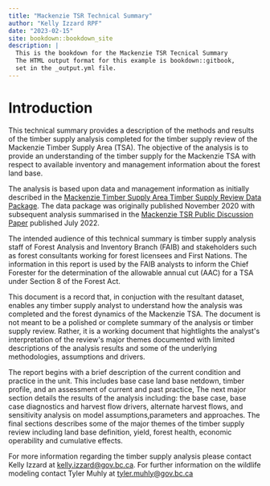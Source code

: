 ```yaml
--- 
title: "Mackenzie TSR Technical Summary"
author: "Kelly Izzard RPF"
date: "2023-02-15"
site: bookdown::bookdown_site
description: |
  This is the bookdown for the Mackenzie TSR Tecnical Summary
  The HTML output format for this example is bookdown::gitbook,
  set in the _output.yml file.
---
```




# Introduction

This technical summary provides a description of the methods and results of the timber supply analysis completed for the timber supply review of the Mackenzie Timber Supply Area (TSA). The objective of the analysis is to provide an understanding of the timber supply for the Mackenzie TSA with respect to available inventory and management information about the forest land base.

The analysis is based upon data and management information as initially described in the [Mackenzie Timber Supply Area Timber Supply Review Data Package](https://www2.gov.bc.ca/assets/gov/farming-natural-resources-and-industry/forestry/stewardship/forest-analysis-inventory/tsr-annual-allowable-cut/16ts_dp_2020_november.pdf). The data package was originally published November 2020 with subsequent analysis summarised in the [Mackenzie TSR Public Discussion Paper](https://www2.gov.bc.ca/assets/gov/farming-natural-resources-and-industry/forestry/stewardship/forest-analysis-inventory/tsr-annual-allowable-cut/16ts_dp_2022_final.pdf) published July 2022.

The intended audience of this technical summary is timber supply analysis staff of Forest Analysis and Inventory Branch (FAIB) and stakeholders such as forest consultants working for forest licensees and First Nations. The information in this report is used by the FAIB analysts to inform the Chief Forester for the determination of the allowable annual cut (AAC) for a TSA under Section 8 of the Forest Act.

This document is a record that, in conjuction with the resultant dataset, enables any timber supply analyst to understand how the analysis was completed and the forest dynamics of the Mackenzie TSA. The document is not meant to be a polished or complete summary of the analysis or timber supply review. Rather, it is a working document that hightlights the analyst's interpretation of the review's major themes documented with limited descriptions of the analysis results and some of the underlying methodologies, assumptions and drivers.

The report begins with a brief description of the current condition and practice in the unit. This includes base case land base netdown, timber profile, and an assessment of current and past practice, The next major section details the results of the analysis including: the base case, base case diagnostics and harvest flow drivers, alternate harvest flows, and sensitivity analysis on model assumptions,parameters and approaches. The final sections describes some of the major themes of the timber supply review including land base definition, yield, forest health, economic operability and cumulative effects.

For more information regarding the timber supply analysis please contact Kelly Izzard at kelly.izzard@gov.bc.ca. For further information on the wildlife modeling contact Tyler Muhly at tyler.muhly@gov.bc.ca 



